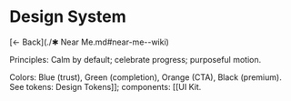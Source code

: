 # Design System

[← Back](./✱ Near Me.md#near-me--wiki)



Principles: Calm by default; celebrate progress; purposeful motion.

Colors: Blue (trust), Green (completion), Orange (CTA), Black (premium).
See tokens: Design Tokens]]; components: [[UI Kit.